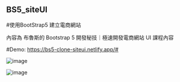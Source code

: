 ## BS5_siteUI

#使用BootStrap5 建立電商網站

內容為 布魯斯的 Bootstrap 5 開發秘技｜極速開發電商網站 UI 課程內容

#Demo: https://bs5-clone-siteui.netlify.app/#

![image](https://user-images.githubusercontent.com/61617661/202197213-064b0afc-8f52-4447-b5d2-03275fb55769.png)

![image](https://user-images.githubusercontent.com/61617661/202197305-08c7dd86-db73-4995-b7d6-e31ed8d101b3.png)

